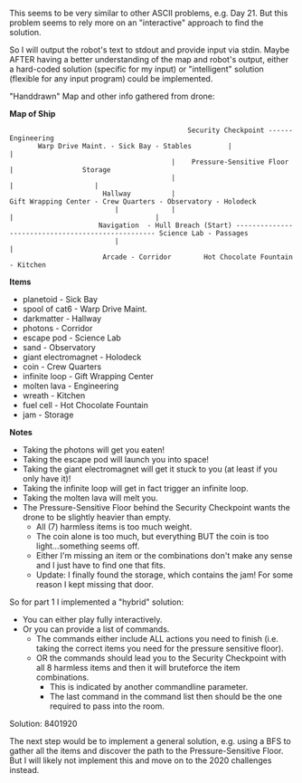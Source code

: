 This seems to be very similar to other ASCII problems, e.g. Day 21.
But this problem seems to rely more on an "interactive" approach to find the solution.

So I will output the robot's text to stdout and provide input via stdin.
Maybe AFTER having a better understanding of the map and robot's output, either a hard-coded solution (specific for my input) or "intelligent" solution (flexible for any input program) could be implemented.

"Handdrawn" Map and other info gathered from drone:

**Map of Ship**

                                                Security Checkpoint ------ Engineering
           Warp Drive Maint. - Sick Bay - Stables         |                     |
                                            |    Pressure-Sensitive Floor       |                 Storage
                                            |                                   |                    |
                           Hallway          |                           Gift Wrapping Center - Crew Quarters - Observatory - Holodeck
                              |             |                                   |                                   |
                          Navigation  - Hull Breach (Start) -------------------------------------------------- Science Lab - Passages
                              |                                                 |
                           Arcade - Corridor        Hot Chocolate Fountain - Kitchen

**Items**
* planetoid           - Sick Bay
* spool of cat6       - Warp Drive Maint.
* darkmatter          - Hallway
* photons             - Corridor
* escape pod          - Science Lab
* sand                - Observatory
* giant electromagnet - Holodeck
* coin                - Crew Quarters
* infinite loop       - Gift Wrapping Center
* molten lava         - Engineering
* wreath              - Kitchen
* fuel cell           - Hot Chocolate Fountain
* jam                 - Storage

**Notes**
* Taking the photons will get you eaten!
* Taking the escape pod will launch you into space!
* Taking the giant electromagnet will get it stuck to you (at least if you only have it)!
* Taking the infinite loop will get in fact trigger an infinite loop.
* Taking the molten lava will melt you.
* The Pressure-Sensitive Floor behind the Security Checkpoint wants the drone to be slightly heavier than empty.
    * All (7) harmless items is too much weight.
    * The coin alone is too much, but everything BUT the coin is too light...something seems off.
    * Either I'm missing an item or the combinations don't make any sense and I just have to find one that fits.
    * Update: I finally found the storage, which contains the jam! For some reason I kept missing that door.

So for part 1 I implemented a "hybrid" solution:
* You can either play fully interactively.
* Or you can provide a list of commands.
    * The commands either include ALL actions you need to finish (i.e. taking the correct items you need for the pressure sensitive floor).
    * OR the commands should lead you to the Security Checkpoint with all 8 harmless items and then it will bruteforce the item combinations.
        * This is indicated by another commandline parameter.
        * The last command in the command list then should be the one required to pass into the room.

Solution: 8401920

The next step would be to implement a general solution, e.g. using a BFS to gather all the items and discover the path to the Pressure-Sensitive Floor.
But I will likely not implement this and move on to the 2020 challenges instead.
